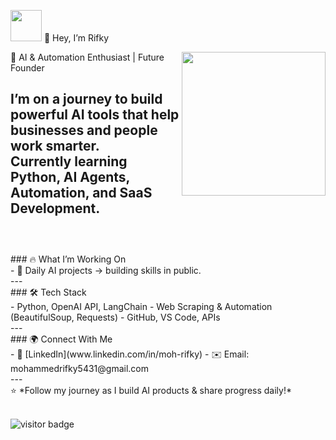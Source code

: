 

<!--
**rifkykd/rifkykd** is a ✨ _special_ ✨ repository because its `README.md` (this file) appears on your GitHub profile.

Here are some ideas to get you started:

- 🔭 I’m currently working on ...
- 🌱 I’m currently learning ...
- 👯 I’m looking to collaborate on ...
- 🤔 I’m looking for help with ...
- 💬 Ask me about ...
- 📫 How to reach me: ...
- 😄 Pronouns: ...
- ⚡ Fun fact: ...
-->

<img src="https://media.giphy.com/media/12oufCB0MyZ1Go/giphy.gif" width="50"> 👋 Hey, I’m Rifky
<a href="https://github.com/rifkykd">

</a>
<img align='right' src="https://media.giphy.com/media/M9gbBd9nbDrOTu1Mqx/giphy.gif" width="230">
🚀 AI & Automation Enthusiast | Future Founder
<br/>

I’m on a journey to build powerful AI tools that help businesses and people work smarter.  
Currently learning **Python, AI Agents, Automation, and SaaS Development**.  
<br/>
---
<br/>
### 🔥 What I’m Working On
<br/>
- 🚀 Daily AI projects → building skills in public.  
<br/>
---
<br/>
### 🛠 Tech Stack
<br/>
- Python, OpenAI API, LangChain  
- Web Scraping & Automation (BeautifulSoup, Requests)  
- GitHub, VS Code, APIs  
<br/>
---
<br/>
### 🌍 Connect With Me
<br/>
- 💼 [LinkedIn](www.linkedin.com/in/moh-rifky)   
- ✉️ Email: mohammedrifky5431@gmail.com  
<br/>
---
<br/>
⭐ *Follow my journey as I build AI products & share progress daily!*  
<br/>





<!--
✓ I am Rifky 
<br/>
✓ Owner of the Keep Distance 
<br/>
✓ 16 years old Full stack developer 
<br/>
✓ Studying Artificial Intelligence 😜 
<br/>
✓ SriLankan 
<br/>
-->



<br/>
<p>
<img src="https://visitor-badge.laobi.icu/badge?page_id=rifkykd" alt="visitor badge"/>
</p>


